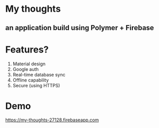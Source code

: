 # My thoughts

## an application build using Polymer + Firebase

# Features?

1. Material design
2. Google auth
3. Real-time database sync
4. Offline capability
5. Secure (using HTTPS)

# Demo

https://my-thoughts-27128.firebaseapp.com

